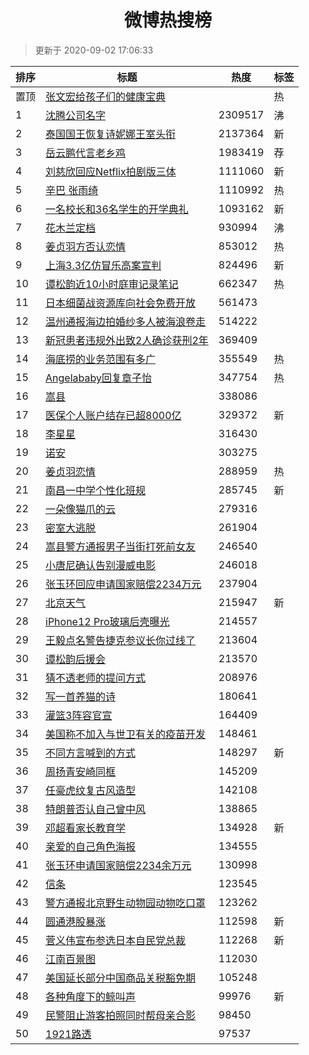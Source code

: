 <h1 align="center">微博热搜榜</h1>

> 更新于 2020-09-02 17:06:33

| 排序 | 标题                                                                                                                                                                                                                             | 热度    | 标签 |
| ---- | -------------------------------------------------------------------------------------------------------------------------------------------------------------------------------------------------------------------------------- | ------- | ---- |
| 置顶 | [张文宏给孩子们的健康宝典](https://s.weibo.com/weibo?q=%23%E5%BC%A0%E6%96%87%E5%AE%8F%E7%BB%99%E5%AD%A9%E5%AD%90%E4%BB%AC%E7%9A%84%E5%81%A5%E5%BA%B7%E5%AE%9D%E5%85%B8%23&Refer=new_time)                                        |         | 热   |
| 1    | [沈腾公司名字](https://s.weibo.com/weibo?q=%23%E6%B2%88%E8%85%BE%E5%85%AC%E5%8F%B8%E5%90%8D%E5%AD%97%23&Refer=top)                                                                                                               | 2309517 | 沸   |
| 2    | [泰国国王恢复诗妮娜王室头衔](https://s.weibo.com/weibo?q=%23%E6%B3%B0%E5%9B%BD%E5%9B%BD%E7%8E%8B%E6%81%A2%E5%A4%8D%E8%AF%97%E5%A6%AE%E5%A8%9C%E7%8E%8B%E5%AE%A4%E5%A4%B4%E8%A1%94%23&Refer=top)                                  | 2137364 | 新   |
| 3    | [岳云鹏代言老乡鸡](https://s.weibo.comjavascript:void(0);)                                                                                                                                                                       | 1983419 | 荐   |
| 4    | [刘慈欣回应Netflix拍剧版三体](https://s.weibo.com/weibo?q=%23%E5%88%98%E6%85%88%E6%AC%A3%E5%9B%9E%E5%BA%94Netflix%E6%8B%8D%E5%89%A7%E7%89%88%E4%B8%89%E4%BD%93%23&Refer=top)                                                     | 1111060 | 新   |
| 5    | [辛巴 张雨绮](https://s.weibo.com/weibo?q=%E8%BE%9B%E5%B7%B4%20%E5%BC%A0%E9%9B%A8%E7%BB%AE&Refer=top)                                                                                                                            | 1110992 | 热   |
| 6    | [一名校长和36名学生的开学典礼](https://s.weibo.com/weibo?q=%23%E4%B8%80%E5%90%8D%E6%A0%A1%E9%95%BF%E5%92%8C36%E5%90%8D%E5%AD%A6%E7%94%9F%E7%9A%84%E5%BC%80%E5%AD%A6%E5%85%B8%E7%A4%BC%23&Refer=top)                              | 1093162 | 新   |
| 7    | [花木兰定档](https://s.weibo.com/weibo?q=%23%E8%8A%B1%E6%9C%A8%E5%85%B0%E5%AE%9A%E6%A1%A3%23&Refer=top)                                                                                                                          | 930994  | 沸   |
| 8    | [姜贞羽方否认恋情](https://s.weibo.com/weibo?q=%23%E5%A7%9C%E8%B4%9E%E7%BE%BD%E6%96%B9%E5%90%A6%E8%AE%A4%E6%81%8B%E6%83%85%23&Refer=top)                                                                                         | 853012  | 热   |
| 9    | [上海3.3亿仿冒乐高案宣判](https://s.weibo.com/weibo?q=%23%E4%B8%8A%E6%B5%B73.3%E4%BA%BF%E4%BB%BF%E5%86%92%E4%B9%90%E9%AB%98%E6%A1%88%E5%AE%A3%E5%88%A4%23&Refer=top)                                                             | 824496  | 新   |
| 10   | [谭松韵近10小时庭审记录笔记](https://s.weibo.com/weibo?q=%23%E8%B0%AD%E6%9D%BE%E9%9F%B5%E8%BF%9110%E5%B0%8F%E6%97%B6%E5%BA%AD%E5%AE%A1%E8%AE%B0%E5%BD%95%E7%AC%94%E8%AE%B0%23&Refer=top)                                         | 662347  | 热   |
| 11   | [日本细菌战资源库向社会免费开放](https://s.weibo.com/weibo?q=%23%E6%97%A5%E6%9C%AC%E7%BB%86%E8%8F%8C%E6%88%98%E8%B5%84%E6%BA%90%E5%BA%93%E5%90%91%E7%A4%BE%E4%BC%9A%E5%85%8D%E8%B4%B9%E5%BC%80%E6%94%BE%23&Refer=top)            | 561473  |      |
| 12   | [温州通报海边拍婚纱多人被海浪卷走](https://s.weibo.com/weibo?q=%23%E6%B8%A9%E5%B7%9E%E9%80%9A%E6%8A%A5%E6%B5%B7%E8%BE%B9%E6%8B%8D%E5%A9%9A%E7%BA%B1%E5%A4%9A%E4%BA%BA%E8%A2%AB%E6%B5%B7%E6%B5%AA%E5%8D%B7%E8%B5%B0%23&Refer=top) | 514222  |      |
| 13   | [新冠患者违规外出致2人确诊获刑2年](https://s.weibo.com/weibo?q=%23%E6%96%B0%E5%86%A0%E6%82%A3%E8%80%85%E8%BF%9D%E8%A7%84%E5%A4%96%E5%87%BA%E8%87%B42%E4%BA%BA%E7%A1%AE%E8%AF%8A%E8%8E%B7%E5%88%912%E5%B9%B4%23&Refer=top)        | 369409  |      |
| 14   | [海底捞的业务范围有多广](https://s.weibo.com/weibo?q=%23%E6%B5%B7%E5%BA%95%E6%8D%9E%E7%9A%84%E4%B8%9A%E5%8A%A1%E8%8C%83%E5%9B%B4%E6%9C%89%E5%A4%9A%E5%B9%BF%23&Refer=top)                                                        | 355549  | 热   |
| 15   | [Angelababy回复章子怡](https://s.weibo.com/weibo?q=%23Angelababy%E5%9B%9E%E5%A4%8D%E7%AB%A0%E5%AD%90%E6%80%A1%23&Refer=top)                                                                                                      | 347754  | 热   |
| 16   | [嵩县](https://s.weibo.com/weibo?q=%E5%B5%A9%E5%8E%BF&Refer=top)                                                                                                                                                                 | 338086  |      |
| 17   | [医保个人账户结存已超8000亿](https://s.weibo.com/weibo?q=%23%E5%8C%BB%E4%BF%9D%E4%B8%AA%E4%BA%BA%E8%B4%A6%E6%88%B7%E7%BB%93%E5%AD%98%E5%B7%B2%E8%B6%858000%E4%BA%BF%23&Refer=top)                                                | 329372  | 新   |
| 18   | [李星星](https://s.weibo.com/weibo?q=%E6%9D%8E%E6%98%9F%E6%98%9F&Refer=top)                                                                                                                                                      | 316430  |      |
| 19   | [诺安](https://s.weibo.com/weibo?q=%E8%AF%BA%E5%AE%89&Refer=top)                                                                                                                                                                 | 303275  |      |
| 20   | [姜贞羽恋情](https://s.weibo.com/weibo?q=%23%E5%A7%9C%E8%B4%9E%E7%BE%BD%E6%81%8B%E6%83%85%23&Refer=top)                                                                                                                          | 288959  | 热   |
| 21   | [南昌一中学个性化班规](https://s.weibo.com/weibo?q=%23%E5%8D%97%E6%98%8C%E4%B8%80%E4%B8%AD%E5%AD%A6%E4%B8%AA%E6%80%A7%E5%8C%96%E7%8F%AD%E8%A7%84%23&Refer=top)                                                                   | 285745  | 新   |
| 22   | [一朵像猫爪的云](https://s.weibo.com/weibo?q=%23%E4%B8%80%E6%9C%B5%E5%83%8F%E7%8C%AB%E7%88%AA%E7%9A%84%E4%BA%91%23&Refer=top)                                                                                                    | 279316  |      |
| 23   | [密室大逃脱](https://s.weibo.com/weibo?q=%E5%AF%86%E5%AE%A4%E5%A4%A7%E9%80%83%E8%84%B1&Refer=top)                                                                                                                                | 261904  |      |
| 24   | [嵩县警方通报男子当街打死前女友](https://s.weibo.com/weibo?q=%23%E5%B5%A9%E5%8E%BF%E8%AD%A6%E6%96%B9%E9%80%9A%E6%8A%A5%E7%94%B7%E5%AD%90%E5%BD%93%E8%A1%97%E6%89%93%E6%AD%BB%E5%89%8D%E5%A5%B3%E5%8F%8B%23&Refer=top)            | 246540  |      |
| 25   | [小唐尼确认告别漫威电影](https://s.weibo.com/weibo?q=%23%E5%B0%8F%E5%94%90%E5%B0%BC%E7%A1%AE%E8%AE%A4%E5%91%8A%E5%88%AB%E6%BC%AB%E5%A8%81%E7%94%B5%E5%BD%B1%23&Refer=top)                                                        | 246018  |      |
| 26   | [张玉环回应申请国家赔偿2234万元](https://s.weibo.com/weibo?q=%23%E5%BC%A0%E7%8E%89%E7%8E%AF%E5%9B%9E%E5%BA%94%E7%94%B3%E8%AF%B7%E5%9B%BD%E5%AE%B6%E8%B5%94%E5%81%BF2234%E4%B8%87%E5%85%83%23&Refer=top)                          | 237904  |      |
| 27   | [北京天气](https://s.weibo.com/weibo?q=%E5%8C%97%E4%BA%AC%E5%A4%A9%E6%B0%94&Refer=top)                                                                                                                                           | 215947  | 新   |
| 28   | [iPhone12 Pro玻璃后壳曝光](https://s.weibo.com/weibo?q=iPhone12%20Pro%E7%8E%BB%E7%92%83%E5%90%8E%E5%A3%B3%E6%9B%9D%E5%85%89&Refer=top)                                                                                           | 214557  |      |
| 29   | [王毅点名警告捷克参议长你过线了](https://s.weibo.com/weibo?q=%23%E7%8E%8B%E6%AF%85%E7%82%B9%E5%90%8D%E8%AD%A6%E5%91%8A%E6%8D%B7%E5%85%8B%E5%8F%82%E8%AE%AE%E9%95%BF%E4%BD%A0%E8%BF%87%E7%BA%BF%E4%BA%86%23&Refer=top)            | 213604  |      |
| 30   | [谭松韵后援会](https://s.weibo.com/weibo?q=%E8%B0%AD%E6%9D%BE%E9%9F%B5%E5%90%8E%E6%8F%B4%E4%BC%9A&Refer=top)                                                                                                                     | 213570  |      |
| 31   | [猜不透老师的提问方式](https://s.weibo.com/weibo?q=%23%E7%8C%9C%E4%B8%8D%E9%80%8F%E8%80%81%E5%B8%88%E7%9A%84%E6%8F%90%E9%97%AE%E6%96%B9%E5%BC%8F%23&Refer=top)                                                                   | 208976  |      |
| 32   | [写一首养猫的诗](https://s.weibo.com/weibo?q=%23%E5%86%99%E4%B8%80%E9%A6%96%E5%85%BB%E7%8C%AB%E7%9A%84%E8%AF%97%23&Refer=top)                                                                                                    | 180641  |      |
| 33   | [灌篮3阵容官宣](https://s.weibo.com/weibo?q=%23%E7%81%8C%E7%AF%AE3%E9%98%B5%E5%AE%B9%E5%AE%98%E5%AE%A3%23&Refer=top)                                                                                                             | 164409  |      |
| 34   | [美国称不加入与世卫有关的疫苗开发](https://s.weibo.com/weibo?q=%23%E7%BE%8E%E5%9B%BD%E7%A7%B0%E4%B8%8D%E5%8A%A0%E5%85%A5%E4%B8%8E%E4%B8%96%E5%8D%AB%E6%9C%89%E5%85%B3%E7%9A%84%E7%96%AB%E8%8B%97%E5%BC%80%E5%8F%91%23&Refer=top) | 148461  |      |
| 35   | [不同方言喊到的方式](https://s.weibo.com/weibo?q=%23%E4%B8%8D%E5%90%8C%E6%96%B9%E8%A8%80%E5%96%8A%E5%88%B0%E7%9A%84%E6%96%B9%E5%BC%8F%23&Refer=top)                                                                              | 148297  | 新   |
| 36   | [周扬青安崎同框](https://s.weibo.com/weibo?q=%23%E5%91%A8%E6%89%AC%E9%9D%92%E5%AE%89%E5%B4%8E%E5%90%8C%E6%A1%86%23&Refer=top)                                                                                                    | 145209  |      |
| 37   | [任豪虎纹复古风造型](https://s.weibo.com/weibo?q=%23%E4%BB%BB%E8%B1%AA%E8%99%8E%E7%BA%B9%E5%A4%8D%E5%8F%A4%E9%A3%8E%E9%80%A0%E5%9E%8B%23&Refer=top)                                                                              | 142108  |      |
| 38   | [特朗普否认自己曾中风](https://s.weibo.com/weibo?q=%23%E7%89%B9%E6%9C%97%E6%99%AE%E5%90%A6%E8%AE%A4%E8%87%AA%E5%B7%B1%E6%9B%BE%E4%B8%AD%E9%A3%8E%23&Refer=top)                                                                   | 138865  |      |
| 39   | [邓超看家长教育学](https://s.weibo.com/weibo?q=%E9%82%93%E8%B6%85%E7%9C%8B%E5%AE%B6%E9%95%BF%E6%95%99%E8%82%B2%E5%AD%A6&Refer=top)                                                                                               | 134928  | 新   |
| 40   | [亲爱的自己角色海报](https://s.weibo.com/weibo?q=%23%E4%BA%B2%E7%88%B1%E7%9A%84%E8%87%AA%E5%B7%B1%E8%A7%92%E8%89%B2%E6%B5%B7%E6%8A%A5%23&Refer=top)                                                                              | 134555  |      |
| 41   | [张玉环申请国家赔偿2234余万元](https://s.weibo.com/weibo?q=%23%E5%BC%A0%E7%8E%89%E7%8E%AF%E7%94%B3%E8%AF%B7%E5%9B%BD%E5%AE%B6%E8%B5%94%E5%81%BF2234%E4%BD%99%E4%B8%87%E5%85%83%23&Refer=top)                                     | 130998  |      |
| 42   | [信条](https://s.weibo.com/weibo?q=%E4%BF%A1%E6%9D%A1&Refer=top)                                                                                                                                                                 | 123545  |      |
| 43   | [警方通报北京野生动物园动物吃口罩](https://s.weibo.com/weibo?q=%23%E8%AD%A6%E6%96%B9%E9%80%9A%E6%8A%A5%E5%8C%97%E4%BA%AC%E9%87%8E%E7%94%9F%E5%8A%A8%E7%89%A9%E5%9B%AD%E5%8A%A8%E7%89%A9%E5%90%83%E5%8F%A3%E7%BD%A9%23&Refer=top) | 123262  |      |
| 44   | [圆通港股暴涨](https://s.weibo.com/weibo?q=%E5%9C%86%E9%80%9A%E6%B8%AF%E8%82%A1%E6%9A%B4%E6%B6%A8&Refer=top)                                                                                                                     | 112598  | 新   |
| 45   | [菅义伟宣布参选日本自民党总裁](https://s.weibo.com/weibo?q=%E8%8F%85%E4%B9%89%E4%BC%9F%E5%AE%A3%E5%B8%83%E5%8F%82%E9%80%89%E6%97%A5%E6%9C%AC%E8%87%AA%E6%B0%91%E5%85%9A%E6%80%BB%E8%A3%81&Refer=top)                             | 112268  | 新   |
| 46   | [江南百景图](https://s.weibo.com/weibo?q=%E6%B1%9F%E5%8D%97%E7%99%BE%E6%99%AF%E5%9B%BE&Refer=top)                                                                                                                                | 112030  |      |
| 47   | [美国延长部分中国商品关税豁免期](https://s.weibo.com/weibo?q=%E7%BE%8E%E5%9B%BD%E5%BB%B6%E9%95%BF%E9%83%A8%E5%88%86%E4%B8%AD%E5%9B%BD%E5%95%86%E5%93%81%E5%85%B3%E7%A8%8E%E8%B1%81%E5%85%8D%E6%9C%9F&Refer=top)                  | 105248  |      |
| 48   | [各种角度下的鲸叫声](https://s.weibo.com/weibo?q=%23%E5%90%84%E7%A7%8D%E8%A7%92%E5%BA%A6%E4%B8%8B%E7%9A%84%E9%B2%B8%E5%8F%AB%E5%A3%B0%23&Refer=top)                                                                              | 99976   | 新   |
| 49   | [民警阻止游客拍照同时帮母亲合影](https://s.weibo.com/weibo?q=%23%E6%B0%91%E8%AD%A6%E9%98%BB%E6%AD%A2%E6%B8%B8%E5%AE%A2%E6%8B%8D%E7%85%A7%E5%90%8C%E6%97%B6%E5%B8%AE%E6%AF%8D%E4%BA%B2%E5%90%88%E5%BD%B1%23&Refer=top)            | 98450   |      |
| 50   | [1921路透](https://s.weibo.com/weibo?q=%231921%E8%B7%AF%E9%80%8F%23&Refer=top)                                                                                                                                                   | 97537   |      |